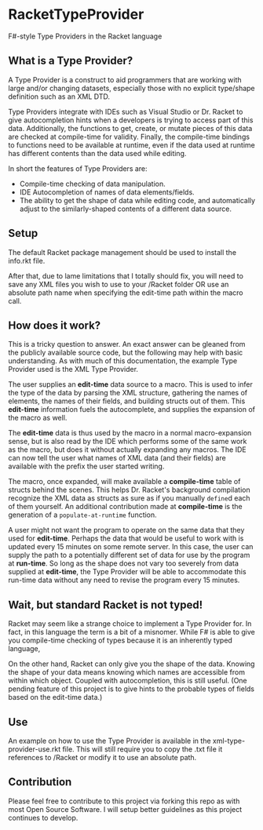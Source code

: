 # RacketTypeProvider
F#-style Type Providers in the Racket language

## What is a Type Provider?
A Type Provider is a construct to aid programmers that are
working with large and/or changing datasets, especially those
with no explicit type/shape definition such as an XML DTD.

Type Providers integrate with IDEs such as Visual Studio or
Dr. Racket to give autocompletion hints when a developers is
trying to access part of this data. Additionally, the functions
to get, create, or mutate pieces of this data are checked at
compile-time for validity. Finally, the compile-time bindings
to functions need to be available at runtime, even if the data
used at runtime has different contents than the data used while
editing.

In short the features of Type Providers are:

- Compile-time checking of data manipulation.
- IDE Autocompletion of names of data elements/fields.
- The ability to get the shape of data while editing code, and automatically adjust to the similarly-shaped contents of a different data source.

## Setup
The default Racket package management should be used to
install the info.rkt file.

After that, due to lame limitations that I totally should
fix, you will need to save any XML files you wish to use
to your /Racket folder OR use an absolute path name when
specifying the edit-time path within the macro call.

## How does it work?
This is a tricky question to answer. An exact answer can be
gleaned from the publicly available source code, but the
following may help with basic understanding. As with much
of this documentation, the example Type Provider used is
the XML Type Provider.

The user supplies an **edit-time** data source to a macro. This
is used to infer the type of the data by parsing the XML structure,
gathering the names of elements, the names of their fields,
and building structs out of them. This **edit-time** information
fuels the autocomplete, and supplies the expansion of the macro as
well.

The **edit-time** data is thus used by the macro in a normal
macro-expansion sense, but is also read by the IDE which performs
some of the same work as the macro, but does it without actually
expanding any macros. The IDE can now tell the user what names
of XML data (and their fields) are available with the prefix
the user started writing.

The macro, once expanded, will make available a **compile-time**
table of structs behind the scenes. This helps Dr. Racket's
background compilation recognize the XML data as structs as
sure as if you manually `define`d each of them yourself. An
additional contribution made at **compile-time** is the
generation of a `populate-at-runtime` function.

A user might not want the program to operate on the same data
that they used for **edit-time**. Perhaps the data that would
be useful to work with is updated every 15 minutes on some
remote server. In this case, the user can supply the path to
a potentially different set of data for use by the program at
**run-time**. So long as the shape does not vary too severely
from data supplied at **edit-time**, the Type Provider will
be able to accommodate this run-time data without any need to
revise the program every 15 minutes.  

## Wait, but standard Racket is not typed!
Racket may seem like a strange choice to implement a Type
Provider for. In fact, in this language the term is a bit
of a misnomer. While F# is able to give you compile-time
checking of types because it is an inherently typed language,

On the other hand, Racket can only give you the shape of the
data. Knowing the shape of your data means knowing which names
are accessible from within which object. Coupled with
autocompletion, this is still useful. (One pending feature of
this project is to give hints to the probable types of fields
based on the edit-time data.)

## Use
An example on how to use the Type Provider is available
in the xml-type-provider-use.rkt file. This will still
require you to copy the .txt file it references to /Racket
or modify it to use an absolute path.

## Contribution
Please feel free to contribute to this project via forking
this repo as with most Open Source Software. I will setup
better guidelines as this project continues to develop.
